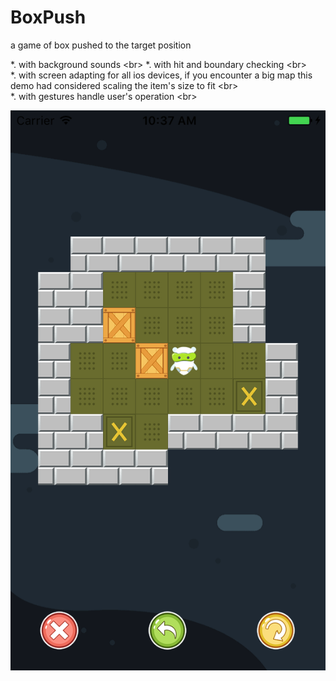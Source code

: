 # BoxPush
a game of box pushed to the target position

*. with background sounds \<br>
*. with hit and boundary checking \<br>  
*. with screen adapting for all ios devices, if you encounter a big map this demo had considered scaling the item's size to fit \<br>  
*. with gestures handle user's operation \<br>  

![](https://github.com/BobliiExp/BoxPush/blob/master/BoxPush/Images/demo.png)
